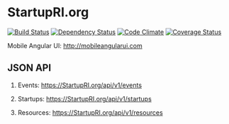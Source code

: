 StartupRI.org
=========

[![Build Status][BS img]][Build Status]
[![Dependency Status][DS img]][Dependency Status]
[![Code Climate][CC img]][Code Climate]
[![Coverage Status][CS img]][Coverage Status]

Mobile Angular UI: http://mobileangularui.com

## JSON API

1. Events:  https://StartupRI.org/api/v1/events

2. Startups:  https://StartupRI.org/api/v1/startups

3. Resources:  https://StartupRI.org/api/v1/resources

[Build Status]: https://travis-ci.org/ACPK/startupri
[travis pull requests]: https://travis-ci.org/ACPK/startupri/pull_requests
[Dependency Status]: https://gemnasium.com/ACPK/startupri
[Code Climate]: https://codeclimate.com/github/ACPK/startupri
[Coverage Status]: https://coveralls.io/r/ACPK/startupri

[BS img]: https://travis-ci.org/ACPK/startupri.png
[DS img]: https://gemnasium.com/ACPK/startupri.png
[CC img]: https://codeclimate.com/github/ACPK/startupri.png
[CS img]: https://coveralls.io/repos/ACPK/startupri/badge.png?branch=master